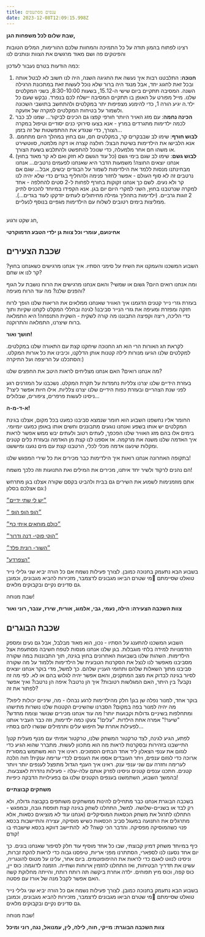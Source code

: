 ```yaml
---
title: ענפים מסתעפים
date: 2023-12-08T12:09:15.998Z
---
```

**שבת שלום לכל משפחות הגן,**

רצינו לפתוח בהמון תודה על כל התמיכה והמחוות שלכם ההורימות, המלים הטובות והפינוקים פה ושם מאוד מרגשים את הצוות ונותנים לנו  

כמה הודעות בטרם נעבור לעדכון:

1. **חנוכה**: התלבטנו רבות איך נעשה את החגיגה השנה, היה לנו חשוב לא לבטל אותה ובכל זאת לחגוג יחד, אבל מנגד היה ברור שלא נוכל לעשות זאת במתכונת הרגילה השנה. המסיבה תתקיים ביום שישי ה-15.12, בשעות 8:30-10:00, בשני המקלטים שלנו. מייל מפורט על האופן בו תתקיים המסיבה יישלח לכם בנפרד. נבקש שעם כל ילד.ה יגיע הורה 1, כדי להימנע מצפיפות יתר במקלטים ולהתחשב בתושבי השכונה ולשמור על בטיחות המקלטים למקרה של אזעקה.
2. **הכינה נחמה**: עם מזג האויר היותר חורפי קפצו גם הכינים לביקור… שמנו לב כבר לכמה ילדימות מתגרדים במרץ - אנא בצעו סירוקי כנים יסודיים וטיפול במקרה הצורך, כדי שנגדע את ההתפשטות של זה בזמן…
3. **לבוש חורף**: שימו לב שבבקרים קר, במקלטים חם, וגם בחוץ במהלך היום מתחמם. אנא הלבישו את הילדימות בשיטת הבצל: חולצה קצרה או דקה מלמטה, סווטשירט או משהו חם אחר מלמעלה, כדי שנוכל להתפשט ולהתלבש בשעת הצורך.
4. **לבוש גשם**: שימו לב שגם בימי גשם (כל עוד הגשם לא חזק ואם לא קר מאוד בחוץ) אנחנו יוצאים החוצה! משמעות הדבר היא שאנחנו לפעמים נרטבים… אנחנו מבחינתנו מנסות ללמד את הילדימות לשמור על הבגדים יבשים, אבל… שגם אם נרטבים זה לא סוף העולם - אפשר לחזור פנימה ולהחליף בגדים כדי שלא יהיה לנו קר ולא נעים. לשם כך אנחנו זקוקות בחורף לפחות ל-2 סטים להחלפה - אחד למקרה שנרטבנו בחוץ, השני למקרי היום יום בגן. אנא הקפידו במיוחד להכניס לתיק 2 זוגות גרביים. (ילדימות בתהליך גמילה מחיתולים לעתים יזדקקו לעוד בגדים…). ממליצות בימים רטובים לשלוח עם הילדימות מגפיים בנוסף לנעליים.

\
חג שקט ורגוע,

**אחינועם, עומרי וכל צוות גן ילדי הטבע הדמוקרטי**



## שכבת הצעירים

השבוע המשכנו והעמקנו את השיח על סימני הסתיו. איך אנחנו מרגישים כשאנחנו בחוץ? קר לנו או שחם?

ומה אנחנו רואים היום? גשום או שמשי? והאם אנחנו מרגישים את הרוח נושבת על הגוף והפנים שלנו? מה עוד הרוח מעיפה?

בעזרת גזרי נייר קטנים הדגמנו איך האוויר שאנחנו ממלאים את הריאות שלנו הופך לרוח חזקה ומפזרת ומעיפה את גזרי הנייר סביבנו! לגינה ובחללי המקלט לקחנו שקיות ותוך כדי הליכה, ריצה וקפיצה התבוננו מה קורה לשקית - השקית התנפחה! היא התמלאה ברוח שיצרנו, התמלאה והתרוקנה.

**חושך ואור!**

לקראת חג האורות הרי הוא חג החנוכה שיחקנו קצת עם התאורה שלנו במקלטים. למקלטים שלנו הגיעו מנורות לילה קטנות אותן הדלקנו, וכיבינו את כל אורות המקלט. הסתכלנו על הריצפה ועל התיקרה:)

מה אנחנו רואים? האם אנחנו מצליחים לראות היטב את החפצים שלנו?

בעזרת הידיים שלנו יצרנו צלליות נחמדות על תקרת המקלט. נשכבנו על המזרנים רגע לפני שנת הצהריים ובעזרת כפות הידיים שלנו יצרנו צלליות. אילו חיות אפשר ליצר? ניסינו לעשות פרפרים, ציפורים, שבלולים…

**א-ד-מ-ה!**

החומר אליו נחשפנו השבוע הוא חומר שנמצא סביבנו כמעט בכל מקום, אצלנו בגינת המקלטים יש אותו בשפע ואנחנו נוגעים מתבוננים וחשים אותו באופן כמעט יומיומי. בימים אלו בהם מזג האוויר שלנו הפכפך, לעתים רטוב ולעתים יבש ממש אפשר לראות איך האדמה שלנו משנה את מרקמה. אז אספנו לנו קצת מן האדמה ובעזרת כלים קטנים ומקלות שינענו אדמה מכלי לכלי, הרטבנו קצת עם מים נגענו ומיששנו.

בתקופה האחרונה אנחנו רואות איך הילדימות כבר מכירים את כל שירי המפגש שלנו!

הם נהנים לרקוד ולשיר יחד איתנו, מכירים את המילים ואת התנועות וזה כלכך משמח!

אתם מוזמנימות לשמוע את השירים גם בבית ולהביט בקסם שקורה אצלנו בגן מתרחש גם אצלכם בסלון:)

[״יש לי שתי ידיים״](https://www.youtube.com/watch?v=geJw6U7jUis)

[״הופ הופ הופ ״](https://www.youtube.com/watch?v=bZQrxi5kso8)

[״כולם מוחאים איתי כף״](https://www.youtube.com/watch?v=UX5pSSS_S54)

[״הוקי פוקי- דנה ודרור״](https://www.youtube.com/watch?v=B6-_Ax883Uo)

[״השור- רונית פלד״](https://www.youtube.com/watch?v=L1Z8zWIHHVw&list=PLD2_by1buCvGBej3LjlozVrlLU0kraD9w&index=2)

["הצפרדע"](https://www.youtube.com/watch?v=m0F0mCRFVZI)

בשבוע הבא נתעמק בחנוכה כמובן. לצורך פעילות נשמח אם כל הורה יביא שני גלילי נייר טואלט שסיימתם 🙂מי שטרם הביאו מגבונים לדצמבר, מזכירות להביא מגבונים, וכמובן גם סדינים נקיים ובקבוקים מלאים.

שבת מנוחה!

**צוות השכבה הצעירה: הילה, נעמי, גבי, אלמוג, אורית, שירז, ענבר, רוני ואור**



## שכבת הבוגרים

השבוע המשכנו להתענג על הסתיו - נכון, הוא מאוד מבלבל, אבל גם נעים ומספק הזדמנויות למידה בלתי מוגבלות. בגן שלנו אנחנו מנסות לטפח חשיבה מסתעפת אצל הילדימות. השהות שלנו בשבועות האחרונים בחוץ בגינה, תוך התבוננות במה שקורה מסביבנו מאפשר לנו לנצל את הסקרנות הטבעית של הילדימות וללמוד על מה שקורה סביבנו מתוך השאלות שלהם ותחומי העניין שלהם. כך למשל, מדי בוקר אנחנו יוצאים לסיור בגינה לבדוק את מצב המתקנים, והאם אפשר יהיה לגלוש בהם או לא. לפי מה זה נקבע? בין היתר, האם המגלשות רטובות? איך הן נרטבו? איפה הן נרטבו? ואיך אפשר לפתור את זה?

בוקר אחד, למנור נפלה שן בגן! חלק מהילדימות לרגע נבהלו - מה, שיניים יכולות ליפול? מה יהיה למנור בפה במקום? הסברנו שהשיניים הקטנות שלנו נושרות מתישהו ומתחלפות בשיניים גדולות וקבועות יותר! מה עוד אנחנו מכירים שנושר וצומח מחדש? "שיער!" אמרה אחת הילדות. "עלים!" צעקו כמה ילדימות, וזה כבר העביר אותנו לפעילות אחרת של חיפוש עלים ותרמילים שנשרו להם בסתיו…

לפתע, הגיע לגינה, לצד טרקטור המשחק שלנו, טרקטור אמיתי עם מנוף מעלית קטן! התיישבנו בזהירות ובסקרנות לראות מה הוא מתכוון לעשות. מתברר שהוא הגיע כדי לגזום את ענפי הצאלון ליד אחד הבתים הסמוכים. ראינו איך הוא משתמש במסורית ארוכה כדי לגזום ענפים, ויתר העובדים אספו את הענפים לכדי ערימה ענקית! חוה הלכה לערימה וחזרה עם שני ענפי ענק. ראינו איך הענף הגדול מתפצל לענפים יותר ויותר קטנים. חתכנו ענפים קטנים וניסינו לפרק אותם עלה-עלה - פעילות נהדרת לאצבעות. בהמשך השבוע, השתמשנו בענפים הקטנים שלנו גם בפעילויות הדבקה כיפיות!

**משחקים קבוצתיים**

בשכבה הבוגרת אנחנו כבר מתחילים להינות ממשחקים משותפים בקבוצה גדולה, ולא רק לבד או בשניים-שלושה. למשל, התחלנו לשחק בגינה קצת תופסת גובה, ובמפגש - התחלנו לתרגל את משחק הכסאות המוסיקליים (אנחנו עוד לא מוציאים כסאות, אלא מתרגלים את התנועה במעגל סביב הכסאות כשיש מוסיקה, עצירה והתיישבות בכסא פנוי כשהמוסיקה מפסיקה. והדבר הכי קשה? לא  להתיישב דווקא בכסא שישבתי בו קודם!

כיף במיוחד משחק דמיון קבוצתי, שבו כל אחד מוסיף עוד חלק לסיפור שאנחנו בונים. כך יום אחד נסענו לנו לספארי, הסתתרנו מפני אריות, טיפסנו גבוה כדי לראות להקת זברות, וניסינו לנווט לאגם כדי לראות את ההיפופוטמים. ביום אחר, עלינו על מטוס להונגריה, עשינו את תדריך הבטיחות, ואז התחלנו להזמין ארוחות ושתייה. הזמנה לדוגמה: כוס יין, כוס קפה, וכוס מיץ תפוחים. ילדה אחרת ביקשה תה רותח רותח, והייתה מחלוקת קשה האם אפשר לקבל מנה של אורז עם פסטה.

בשבוע הבא נתעמק בחנוכה כמובן. לצורך פעילות נשמח אם כל הורה יביא שני גלילי נייר טואלט שסיימתם 🙂מי שטרם הביאו מגבונים לדצמבר, מזכירות להביא מגבונים, וכמובן גם סדינים נקיים ובקבוקים מלאים.

שבת מנוחה!

**צוות השכבה הבוגרת: מייקי, חוה, לילה, לין, עמנואל, נגה, רוני ומיכל**